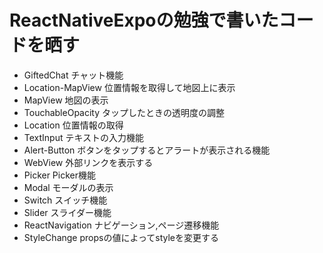 # ReactNativeExpoの勉強で書いたコードを晒す
* GiftedChat    チャット機能
* Location-MapView  位置情報を取得して地図上に表示
* MapView   地図の表示
* TouchableOpacity  タップしたときの透明度の調整
* Location  位置情報の取得
* TextInput テキストの入力機能
* Alert-Button  ボタンをタップするとアラートが表示される機能
* WebView   外部リンクを表示する
* Picker    Picker機能
* Modal     モーダルの表示
* Switch    スイッチ機能
* Slider    スライダー機能
* ReactNavigation   ナビゲーション,ページ遷移機能
* StyleChange   propsの値によってstyleを変更する